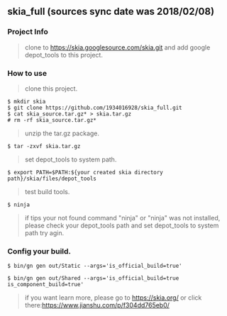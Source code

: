 ## skia_full (sources sync date was 2018/02/08)
### Project Info
> clone to https://skia.googlesource.com/skia.git and add google depot_tools to this project.
### How to use
> clone this project.
```
$ mkdir skia
$ git clone https://github.com/1934016928/skia_full.git
$ cat skia_source.tar.gz* > skia.tar.gz
# rm -rf skia_source.tar.gz*
```
> unzip the tar.gz package.
```
$ tar -zxvf skia.tar.gz
```
> set depot_tools to system path.
```
$ export PATH=$PATH:${your created skia directory path}/skia/files/depot_tools
```
> test build tools.
```
$ ninja
```
> if tips your not found command "ninja" or "ninja" was not installed, please check your depot_tools path and set depot_tools to system path try agin.
### Config your build.
```
$ bin/gn gen out/Static --args='is_official_build=true'

$ bin/gn gen out/Shared --args='is_official_build=true is_component_build=true'
```
> if you want learn more, please go to https://skia.org/ or click there:https://www.jianshu.com/p/f304dd765eb0/
